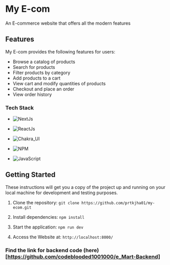 # My E-com

An E-commerce website that offers all the modern features

## Features

My E-com provides the following features for users:

- Browse a catalog of products
- Search for products
- Filter products by category
- Add products to a cart
- View cart and modify quantities of products
- Checkout and place an order
- View order history

### Tech Stack

- ![NextJs](https://img.shields.io/badge/nextjs-000000?style=for-the-badge&logo=next.js&logoColor=%FFFFFF)

- ![ReactJs](https://img.shields.io/badge/Reactjs-FFFFFF.svg?style=for-the-badge&logo=react&logoColor=5fc4fa)

- ![Chakra_UI](https://img.shields.io/badge/Chakra_UI-yellow.svg?style=for-the-badge&logo=chakra-ui&logoColor=90EE90)

- ![NPM](https://img.shields.io/badge/NPM-%23CB3837.svg?style=for-the-badge&logo=npm&logoColor=white)

- ![JavaScript](https://img.shields.io/badge/javascript-black.svg?style=for-the-badge&logo=javascript&logoColor=FFFF00)

## Getting Started

These instructions will get you a copy of the project up and running on your local machine for development and testing purposes.

1. Clone the repository: `git clone https://github.com/prtkjha01/my-ecom.git`

2. Install dependencies: `npm install`

3. Start the application: `npm run dev`

4. Access the Website at: `http://localhost:8000/`

### Find the link for backend code (here)[https://github.com/codeblooded1001000/e_Mart-Backend]

 
